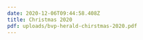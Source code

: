 ```yaml
---
date: 2020-12-06T09:44:58.408Z
title: Christmas 2020
pdf: uploads/bvp-herald-chirstmas-2020.pdf
---
```

